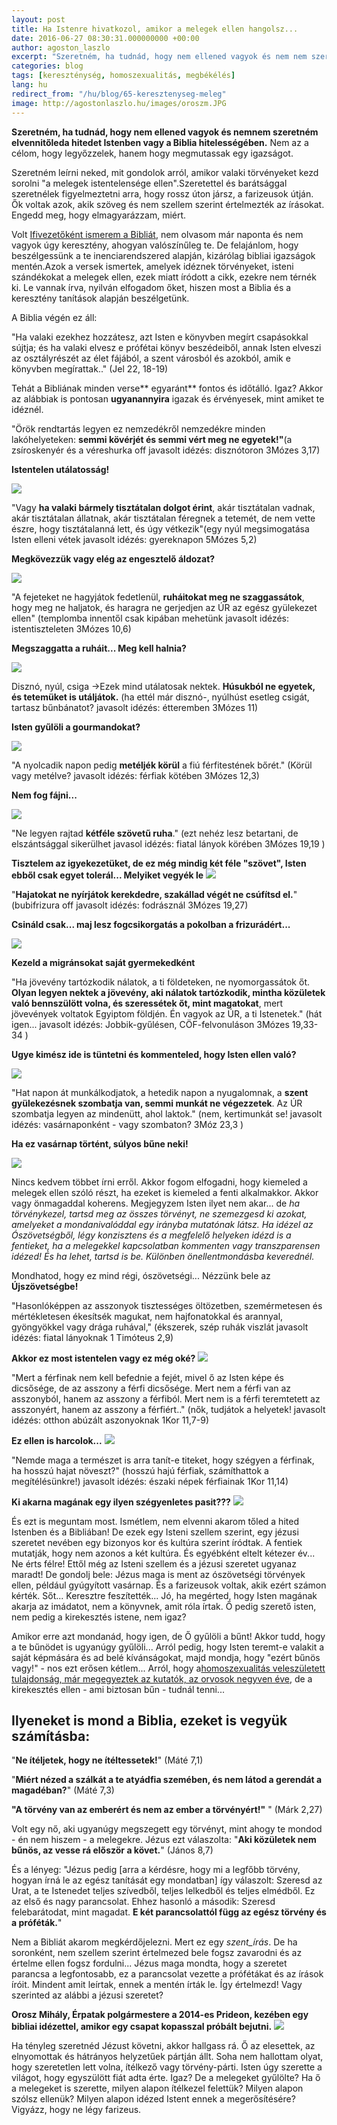 ```yaml
---
layout: post
title: Ha Istenre hivatkozol, amikor a melegek ellen hangolsz...
date: 2016-06-27 08:30:31.000000000 +00:00
author: agoston_laszlo
excerpt: "Szeretném, ha tudnád, hogy nem ellened vagyok és nem nem szeretném elvenni tőled a hitedet Istenben vagy a Biblia hitelességében. Nem az a célom, hogy legyőzzelek, hanem hogy megmutassak egy igazságot."
categories: blog
tags: [kereszténység, homoszexualitás, megbékélés]
lang: hu
redirect_from: "/hu/blog/65-keresztenyseg-meleg"
image: http://agostonlaszlo.hu/images/oroszm.JPG
---
```


**Szeretném, ha tudnád, hogy nem ellened vagyok és nemnem szeretném elvennitőleda hitedet Istenben vagy a Biblia hitelességében.** Nem az a célom, hogy legyőzzelek, hanem hogy megmutassak egy igazságot.

Szeretném leírni neked, mit gondolok arról, amikor valaki törvényeket kezd sorolni "a melegek istentelensége ellen".Szeretettel és barátsággal szeretnélek figyelmeztetni arra, hogy rossz úton jársz, a farizeusok útján. Ők voltak azok, akik szöveg és nem szellem szerint értelmezték az írásokat. Engedd meg, hogy elmagyarázzam, miért.

Volt [Ifivezetőként ismerem a Bibliát](http://agostonlaszlo.hu/blog/miert-nincs-isten-ha-van), nem olvasom már naponta és nem vagyok úgy keresztény, ahogyan valószínűleg te. De felajánlom, hogy beszélgessünk a te inenciarendszered alapján, kizárólag bibliai igazságok mentén.Azok a versek ismertek, amelyek idéznek törvényeket, isteni szándékokat a melegek ellen, ezek miatt íródott a cikk, ezekre nem térnék ki. Le vannak írva, nyilván elfogadom őket, hiszen most a Biblia és a keresztény tanítások alapján beszélgetünk.

A Biblia végén ez áll:

"Ha valaki ezekhez hozzátesz, azt Isten e könyvben megírt csapásokkal sújtja; és ha valaki elvesz e prófétai könyv beszédeiből, annak Isten elveszi az osztályrészét az élet fájából, a szent városból és azokból, amik e könyvben megírattak.." (Jel 22, 18-19)

Tehát a Bibliának minden verse** egyaránt** fontos és időtálló. Igaz? Akkor az alábbiak is pontosan **ugyanannyira** igazak és érvényesek, mint amiket te idéznél.

"Örök rendtartás legyen ez nemzedékről nemzedékre minden lakóhelyeteken: **semmi kövérjét és semmi vért meg ne egyetek!"**(a zsíroskenyér és a véreshurka off  javasolt idézés: disznótoron  3Mózes 3,17)

**Istentelen utálatosság!**

![]({{site.baseurl}}/images/disznotor.JPG)

"Vagy **ha valaki bármely tisztátalan dolgot érint**, akár tisztátalan vadnak, akár tisztátalan állatnak, akár tisztátalan féregnek a tetemét, de nem vette észre, hogy tisztátalanná lett, és úgy vétkezik"(egy nyúl megsimogatása Isten elleni vétek  javasolt idézés: gyereknapon  5Mózes 5,2)

**Megkövezzük vagy elég az engesztelő áldozat?**

![]({{site.baseurl}}/images/nyuszi.jpg)

"A fejeteket ne hagyjátok fedetlenül, **ruháitokat meg ne szaggassátok**, hogy meg ne haljatok, és haragra ne gerjedjen az ÚR az egész gyülekezet ellen" (templomba innentől csak kipában mehetünk javasolt idézés: istentiszteleten  3Mózes 10,6)

**Megszaggatta a ruháit... Meg kell halnia?**

![]({{site.baseurl}}/images/szakadt.jpg)

Disznó, nyúl, csiga -&gt;Ezek mind utálatosak nektek. **Húsukból ne egyetek, és tetemüket is utáljátok.** (ha ettél már disznó-, nyúlhúst esetleg csigát, tartasz bűnbánatot?  javasolt idézés: étteremben  3Mózes 11)

**Isten gyűlöli a gourmandokat?**

![]({{site.baseurl}}/images/csiga.JPG)

"A nyolcadik napon pedig **metéljék körül** a fiú férfitestének bőrét." (Körül vagy metélve?  javasolt idézés: férfiak kötében  3Mózes 12,3)

**Nem fog fájni...**

![]({{site.baseurl}}/images/korulmeteles.jpg)

"Ne legyen rajtad **kétféle szövetű ruha**." (ezt nehéz lesz betartani, de elszántsággal sikerülhet  javasol idézés: fiatal lányok körében  3Mózes 19,19 )

**Tisztelem az igyekezetüket, de ez még mindig két féle "szövet", Isten ebből csak egyet tolerál... Melyiket vegyék le**
![]({{site.baseurl}}/images/esokabat.jpg)

"**Hajatokat ne nyírjátok kerekdedre, szakállad végét ne csúfítsd el.**" (bubifrizura off  javasolt idézés: fodrásznál  3Mózes 19,27)

**Csináld csak... maj lesz fogcsikorgatás a pokolban a frizurádért...**

![]({{site.baseurl}}/images/haj.jpg)

**Kezeld a migránsokat saját gyermekedként**

"Ha jövevény tartózkodik nálatok, a ti földeteken, ne nyomorgassátok őt. **Olyan legyen nektek a jövevény, aki nálatok tartózkodik, mintha közületek való bennszülött volna, és szeressétek őt, mint magatokat**, mert jövevények voltatok Egyiptom földjén. Én vagyok az ÚR, a ti Istenetek." (hát igen...  javasolt idézés: Jobbik-gyűlésen, CÖF-felvonuláson  3Mózes 19,33-34 )

**Ugye kimész ide is tüntetni és kommenteled, hogy Isten ellen való?**

![]({{site.baseurl}}/images/gyoda.JPG)

"Hat napon át munkálkodjatok, a hetedik napon a nyugalomnak, a **szent gyülekezésnek szombatja van, semmi munkát ne végezzetek**. Az ÚR szombatja legyen az mindenütt, ahol laktok." (nem, kertimunkát se!  javasolt idézés: vasárnaponként - vagy szombaton?  3Móz 23,3 )

**Ha ez vasárnap történt, súlyos bűne neki!**

![]({{site.baseurl}}/images/kertimunka.jpg)


Nincs kedvem többet írni erről. Akkor fogom elfogadni, hogy kiemeled a melegek ellen szóló részt, ha ezeket is kiemeled a fenti alkalmakkor. Akkor vagy önmagaddal koherens. Megjegyzem Isten ilyet nem akar... de _ha törvénykezel, tartsd meg az összes törvényt, ne szemezgesd ki azokat, amelyeket a mondanivalóddal egy irányba mutatónak látsz. Ha idézel az Ószövetségből, légy konzisztens és a megfelelő helyeken idézd is a fentieket, ha a melegekkel kapcsolatban kommenten vagy transzparensen idézed! És ha lehet, tartsd is be. Különben önellentmondásba keverednél._

Mondhatod, hogy ez mind régi, ószövetségi... Nézzünk bele az **Újszövetségbe!**

"Hasonlóképpen az asszonyok tisztességes öltözetben, szemérmetesen és mértékletesen ékesítsék magukat, nem hajfonatokkal és arannyal, gyöngyökkel vagy drága ruhával," (ékszerek, szép ruhák viszlát  javasolt idézés: fiatal lányoknak  1 Timóteus 2,9)

**Akkor ez most istentelen vagy ez még oké?**
![]({{site.baseurl}}/images/no.jpg)

"Mert a férfinak nem kell befednie a fejét, mivel ő az Isten képe és dicsősége, de az asszony a férfi dicsősége. Mert nem a férfi van az asszonyból, hanem az asszony a férfiból. Mert nem is a férfi teremtetett az asszonyért, hanem az asszony a férfiért.." (nők, tudjátok a helyetek!  javasolt idézés: otthon abúzált aszonyoknak  1Kor 11,7-9)

**Ez ellen is harcolok...**
![]({{site.baseurl}}/images/noferfi.JPG)

"Nemde maga a természet is arra tanít-e titeket, hogy szégyen a férfinak, ha hosszú hajat növeszt?" (hosszú hajú férfiak, számíthattok a megítélésünkre!)  javasolt idézés: északi népek férfiainak  1Kor 11,14)

**Ki akarna magának egy ilyen szégyenletes pasit???**
![]({{site.baseurl}}/images/hosszuhaj.JPG) 

És ezt is meguntam most. Ismétlem, nem elvenni akarom tőled a hited Istenben és a Bibliában! De ezek egy Isteni szellem szerint, egy jézusi szeretet nevében egy bizonyos kor és kultúra szerint íródtak. A fentiek mutatják, hogy nem azonos a két kultúra. És egyébként eltelt kétezer év... Ne érts félre! Ettől még az Isteni szellem és a jézusi szeretet ugyanaz maradt! De gondolj bele: Jézus maga is ment az ószövetségi törvények ellen, például gyúgyított vasárnap. És a farizeusok voltak, akik ezért számon kérték. Sőt... Keresztre feszítették... Jó, ha megérted, hogy Isten magának akarja az imádatot, nem a könyvnek, amit róla írtak. Ő pedig szerető isten, nem pedig a kirekesztés istene, nem igaz?

Amikor erre azt mondanád, hogy igen, de Ő gyűlöli a bűnt! Akkor tudd, hogy a te bűnödet is ugyanúgy gyűlöli... Arról pedig, hogy Isten teremt-e valakit a saját képmására és ad belé kívánságokat, majd mondja, hogy "ezért bűnös vagy!" - nos ezt erősen kétlem... Arról, hogy a[homoszexualitás veleszületett tulajdonság, már megegyeztek az kutatók, az orvosok negyven éve](http://index.hu/tudomany/2013/07/05/igy_lett_nem_betegseg_a_homoszexualitas/), de a kirekesztés ellen - ami biztosan bűn - tudnál tenni...

## Ilyeneket is mond a Biblia, ezeket is vegyük számításba:

"**Ne ítéljetek, hogy ne ítéltessetek!**" (Máté 7,1)

"**Miért nézed a szálkát a te atyádfia szemében, és nem látod a gerendát a magadéban?**" (Máté 7,3)

**"A törvény van az emberért és nem az ember a törvényért!"** " (Márk 2,27)

Volt egy nő, aki ugyanúgy megszegett egy törvényt, mint ahogy te mondod - én nem hiszem - a melegekre. Jézus ezt válaszolta: "**Aki közületek nem bűnös, az vesse rá először a követ.**" (János 8,7)

És a lényeg: "Jézus pedig [arra a kérdésre, hogy mi a legfőbb törvény, hogyan írná le az egész tanítását egy mondatban] így válaszolt: Szeresd az Urat, a te Istenedet teljes szívedből, teljes lelkedből és teljes elmédből. Ez az első és nagy parancsolat. Ehhez hasonló a második: Szeresd felebarátodat, mint magadat. **E két parancsolattól függ az egész törvény és a próféták.**"

Nem a Bibliát akarom megkérdőjelezni. Mert ez egy _szent_írás_. De ha soronként, nem szellem szerint értelmezed bele fogsz zavarodni és az értelme ellen fogsz fordulni... Jézus maga mondta, hogy a szeretet parancsa a legfontosabb, ez a parancsolat vezette a prófétákat és az írások íróit. Mindent amit leírtak, ennek a mentén írták le. Így értelmezd! Vagy szerinted az alábbi a jézusi szeretet?

**Orosz Mihály, Érpatak polgármestere a 2014-es Prideon, kezében egy bibliai idézettel, amikor egy csapat kopasszal próbált bejutni.**
![]({{site.baseurl}}/images/oroszm.JPG)

Ha tényleg szeretnéd Jézust követni, akkor hallgass rá. Ő az elesettek, az elnyomottak és hátrányos helyzetűek pártján állt. Soha nem hallottam olyat, hogy szeretetlen lett volna, ítélkező vagy törvény-párti.
Isten úgy szerette a világot, hogy egyszülött fiát adta érte. Igaz? De a melegeket gyűlölte? Ha ő a melegeket is szerette, milyen alapon ítélkezel felettük? Milyen alapon szólsz ellenük? Milyen alapon idézed Istent ennek a megerősítésére?
Vigyázz, hogy ne légy farizeus.
